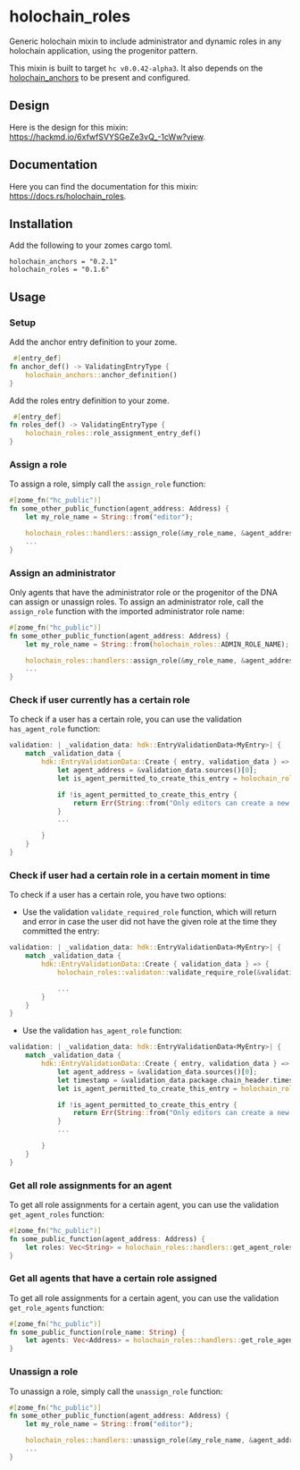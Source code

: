 # holochain_roles

Generic holochain mixin to include administrator and dynamic roles in any holochain application, using the progenitor pattern.

This mixin is built to target `hc v0.0.42-alpha3`. It also depends on the [holochain_anchors](https://github.com/holochain/holochain_anchors) to be present and configured.

## Design

Here is the design for this mixin: https://hackmd.io/6xfwfSVYSGeZe3vQ_-1cWw?view.

## Documentation

Here you can find the documentation for this mixin: https://docs.rs/holochain_roles.

## Installation

Add the following to your zomes cargo toml.

```
holochain_anchors = "0.2.1"
holochain_roles = "0.1.6"
```

## Usage

### Setup

Add the anchor entry definition to your zome.

```rust
 #[entry_def]
fn anchor_def() -> ValidatingEntryType {
    holochain_anchors::anchor_definition()
}
```

Add the roles entry definition to your zome.

```rust
 #[entry_def]
fn roles_def() -> ValidatingEntryType {
    holochain_roles::role_assignment_entry_def()
}
```

### Assign a role

To assign a role, simply call the `assign_role` function:

```rust
#[zome_fn("hc_public")]
fn some_other_public_function(agent_address: Address) {
    let my_role_name = String::from("editor");

    holochain_roles::handlers::assign_role(&my_role_name, &agent_address)?;
    ...
}
```

### Assign an administrator

Only agents that have the administrator role or the progenitor of the DNA can assign or unassign roles.
To assign an administrator role, call the `assign_role` function with the imported administrator role name:

```rust
#[zome_fn("hc_public")]
fn some_other_public_function(agent_address: Address) {
    let my_role_name = String::from(holochain_roles::ADMIN_ROLE_NAME);

    holochain_roles::handlers::assign_role(&my_role_name, &agent_address)?;
    ...
}
```

### Check if user currently has a certain role

To check if a user has a certain role, you can use the validation `has_agent_role` function:

```rust
validation: | _validation_data: hdk::EntryValidationData<MyEntry>| {
    match _validation_data {
        hdk::EntryValidationData::Create { entry, validation_data } => {
            let agent_address = &validation_data.sources()[0];
            let is_agent_permitted_to_create_this_entry = holochain_roles::validaton::has_agent_role(&agent_address, String::from("editor"))?;

            if !is_agent_permitted_to_create_this_entry {
                return Err(String::from("Only editors can create a new entry"));
            }
            ...

        }
    }
}
```

### Check if user had a certain role in a certain moment in time

To check if a user has a certain role, you have two options:

- Use the validation `validate_required_role` function, which will return and error in case the user did not have the given role at the time they committed the entry:

```rust
validation: | _validation_data: hdk::EntryValidationData<MyEntry>| {
    match _validation_data {
        hdk::EntryValidationData::Create { validation_data } => {
            holochain_roles::validaton::validate_require_role(&validation_data, String::from("editor"))?;

            ...
        }
    }
}
```

- Use the validation `has_agent_role` function:

```rust
validation: | _validation_data: hdk::EntryValidationData<MyEntry>| {
    match _validation_data {
        hdk::EntryValidationData::Create { entry, validation_data } => {
            let agent_address = &validation_data.sources()[0];
            let timestamp = &validation_data.package.chain_header.timestamp();
            let is_agent_permitted_to_create_this_entry = holochain_roles::validaton::had_agent_role(&agent_address, String::from("editor"), timestamp)?;

            if !is_agent_permitted_to_create_this_entry {
                return Err(String::from("Only editors can create a new entry"));
            }
            ...

        }
    }
}
```

### Get all role assignments for an agent

To get all role assignments for a certain agent, you can use the validation `get_agent_roles` function:

```rust
#[zome_fn("hc_public")]
fn some_public_function(agent_address: Address) {
    let roles: Vec<String> = holochain_roles::handlers::get_agent_roles(&agent_address)?;
}
```

### Get all agents that have a certain role assigned

To get all role assignments for a certain agent, you can use the validation `get_role_agents` function:

```rust
#[zome_fn("hc_public")]
fn some_public_function(role_name: String) {
    let agents: Vec<Address> = holochain_roles::handlers::get_role_agents(&role_name)?;
}
```

### Unassign a role

To unassign a role, simply call the `unassign_role` function:

```rust
#[zome_fn("hc_public")]
fn some_other_public_function(agent_address: Address) {
    let my_role_name = String::from("editor");

    holochain_roles::handlers::unassign_role(&my_role_name, &agent_address)?;
    ...
}
```
